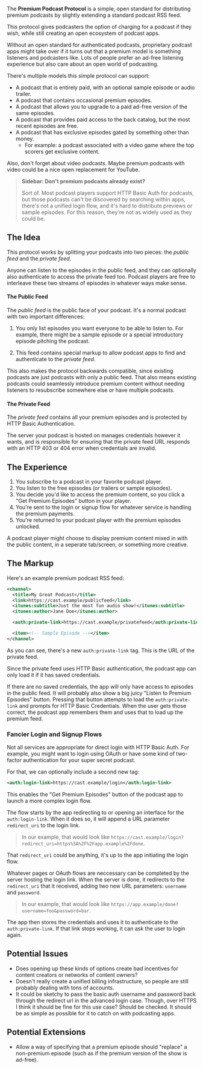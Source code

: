 The **Premium Podcast Protocol** is a simple, open standard for distributing premium podcasts by slightly extending a standard podcast RSS feed.

This protocol gives podcasters the option of charging for a podcast if they wish, while still creating an open ecosystem of podcast apps.

Without an open standard for authenticated podcasts, proprietary podcast apps might take over if it turns out that a premium model is something listeners and podcasters like. Lots of people prefer an ad-free listening experience but also care about an open world of podcasting.

There's multiple models this simple protocol can support:

- A podcast that is entirely paid, with an optional sample episode or audio trailer.
- A podcast that contains occasional premium episodes.
- A podcast that allows you to upgrade to a paid ad-free version of the same episodes.
- A podcast that provides paid access to the back catalog, but the most recent episodes are free.
- A podcast that has exclusive episodes gated by something other than money.
  - For example: a podcast associated with a video game where the top scorers get exclusive content.

Also, don't forget about video podcasts. Maybe premium podcasts with video could be a nice open replacement for YouTube.

> **Sidebar: Don't premium podcasts already exist?**
>
> Sort of. Most podcast players support HTTP Basic Auth for podcasts, but those podcasts can't be discovered by searching within apps, there's not a unified login flow, and it's hard to distribute previews or sample episodes. For this reason, they're not as widely used as they could be.

## The Idea

This protocol works by splitting your podcasts into two pieces: the _public feed_ and the _private feed_.

Anyone can listen to the episodes in the public feed, and they can optionally also authenticate to access the private feed too. Podcast players are free to interleave these two streams of episodes in whatever ways make sense.

#### The Public Feed

The _public feed_ is the public face of your podcast. It's a normal podcast with two important differences:

1. You only list episodes you want everyone to be able to listen to. For example, there might be a sample episode or a special introductory episode pitching the podcast.

2. This feed contains special markup to allow podcast apps to find and authenticate to the _private feed_.

This also makes the protocol backwards compatible, since existing podcasts are just podcasts with only a public feed. That also means existing podcasts could seamlessly introduce premium content without needing listeners to resubscribe somewhere else or have multiple podcasts.

#### The Private Feed

The _private feed_  contains all your premium episodes and is protected by HTTP Basic Authentication.

The server your podcast is hosted on manages credentials however it wants, and is responsible for ensuring that the private feed URL responds with an HTTP 403 or 404 error when credentials are invalid.

## The Experience

1. You subscribe to a podcast in your favorite podcast player.
2. You listen to the free episodes (or trailers or sample episodes).
3. You decide you'd like to access the premium content, so you click a "Get Premium Episodes" button in your player.
4. You're sent to the login or signup flow for whatever service is handling the premium payments.
5. You're returned to your podcast player with the premium episodes unlocked.

A podcast player might choose to display premium content mixed in with the public content, in a seperate tab/screen, or something more creative.

## The Markup
Here's an example premium podcast RSS feed:

```xml
<channel>
  <title>My Great Podcast</title>
  <link>https://cast.example/publicfeed</link>
  <itunes:subtitle>Just the most fun audio show!</itunes:subtitle>
  <itunes:author>Jane Doe</itunes:author>

  <auth:private-link>https://cast.example/privatefeed</auth:private-link>

  <item><!-- Sample Episode --></item>
</channel>
```

As you can see, there's a new `auth:private-link` tag. This is the URL of the private feed.

Since the private feed uses HTTP Basic authentication, the podcast app can only load it if it has saved credentials.

If there are no saved credentials, the app will only have access to episodes in the public feed. It will probably also show a big juicy "Listen to Premium Episodes" button. Pressing that button attempts to load the `auth:private-link` and prompts for HTTP Basic Credentials. When the user gets those correct, the podcast app remembers them and uses that to load up the premium feed.

### Fancier Login and Signup Flows

Not all services are appropriate for direct login with HTTP Basic Auth. For example, you might want to login using OAuth or have some kind of two-factor authentication for your super secret podcast.

For that, we can optionally include a second new tag:

```rss
<auth:login-link>https://cast.example/login</auth:login-link>
```

This enables the "Get Premium Episodes" button of the podcast app to launch a more complex login flow.

The flow starts by the app redirecting to or opening an interface for the `auth:login-link`. When it does so, it will append a URL parameter `redirect_uri` to the login link.

> In our example, that would look like `https://cast.example/login?redirect_uri=https%3A%2F%2Fapp.example%2Fdone`.

That `redirect_uri` could be anything, it's up to the app initiating the login flow.

Whatever pages or OAuth flows are neccessary can be completed by the server hosting the login link. When the server is done, it redirects to the `redirect_uri` that it received, adding two new URL parameters: `username` and `password`.

> In our example, that would look like `https://app.example/done?username=foo&password=bar`.

The app then stores the credentials and uses it to authenticate to the `auth:private-link`. If that link stops working, it can ask the user to login again.

## Potential Issues

- Does opening up these kinds of options create bad incentives for content creators or networks of content owners?
- Doesn't really create a unified billing infrastructure, so people are still probably dealing with tons of accounts.
- It could be sketchy to pass the basic auth username and password back through the redirect url in the advanced login case. Though, over HTTPS I think it should be fine for this use case? Should be checked. It should be as simple as possible for it to catch on with podcasting apps.

## Potential Extensions

- Allow a way of specifying that a premium episode should "replace" a non-premium episode (such as if the premium version of the show is ad-free).
